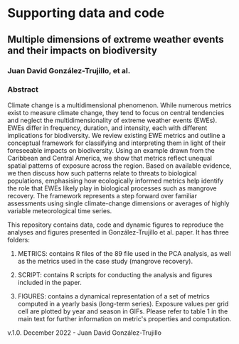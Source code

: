 # Supporting data and code
## Multiple dimensions of extreme weather events and their impacts on biodiversity
### Juan David González-Trujillo, et al. 

### Abstract
Climate change is a multidimensional phenomenon. While numerous metrics exist to measure climate change, they tend to focus on central tendencies and neglect the multidimensionality of extreme weather events (EWEs). EWEs differ in frequency, duration, and intensity, each with different implications for biodiversity. We review existing EWE metrics and outline a conceptual framework for classifying and interpreting them in light of their foreseeable impacts on biodiversity. Using an example drawn from the Caribbean and Central America, we show that metrics reflect unequal spatial patterns of exposure across the region. Based on available evidence, we then discuss how such patterns relate to threats to biological populations, emphasising how ecologically informed metrics help identify the role that EWEs likely play in biological processes such as mangrove recovery. The framework represents a step forward over familiar assessments using single climate-change dimensions or averages of highly variable meteorological time series.

This repository contains data, code and dynamic figures to reproduce the analyses and figures presented in González-Trujillo et al. paper. It has three folders: 

1. METRICS: contains R files of the 89 file used in the PCA analysis, as well as the metrics used in the case study (mangrove recovery).

2. SCRIPT: contains R scripts for conducting the analysis and figures included in the paper. 

3. FIGURES: contains a dynamical representation of a set of metrics computed in a yearly basis (long-term series). Exposure values per grid cell are plotted by year and season in GIFs. Please refer to table 1 in the main text for further information on metric's properties and computation.


v.1.0. December 2022 - Juan David González-Trujillo
